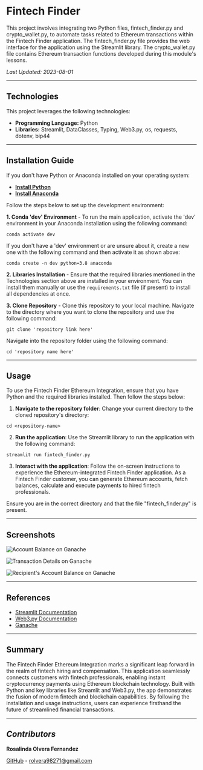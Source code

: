 # Fintech Finder

This project involves integrating two Python files, fintech_finder.py and crypto_wallet.py, to automate tasks related to Ethereum transactions within the Fintech Finder application. The fintech_finder.py file provides the web interface for the application using the Streamlit library. The crypto_wallet.py file contains Ethereum transaction functions developed during this module's lessons.

_Last Updated: 2023-08-01_

---

## Technologies

This project leverages the following technologies:

- **Programming Language:** Python
- **Libraries:** Streamlit, DataClasses, Typing, Web3.py, os, requests, dotenv, bip44

---

## Installation Guide

If you don't have Python or Anaconda installed on your operating system:

- **[Install Python](https://www.python.org/downloads/)**
- **[Install Anaconda](https://docs.anaconda.com/free/anaconda/install/index.html)**

Follow the steps below to set up the development environment:

**1. Conda 'dev' Environment** - To run the main application, activate the 'dev' environment in your Anaconda installation using the following command:

```shell
conda activate dev
```

If you don't have a 'dev' environment or are unsure about it, create a new one with the following command and then activate it as shown above:

```shell
conda create -n dev python=3.8 anaconda
```

**2. Libraries Installation** - Ensure that the required libraries mentioned in the Technologies section above are installed in your environment. You can install them manually or use the `requirements.txt` file (if present) to install all dependencies at once.

**3. Clone Repository** - Clone this repository to your local machine. Navigate to the directory where you want to clone the repository and use the following command:

```shell
git clone 'repository link here'
```

Navigate into the repository folder using the following command:

```shell
cd 'repository name here'
```

---

## Usage

To use the Fintech Finder Ethereum Integration, ensure that you have Python and the required libraries installed. Then follow the steps below:

1. **Navigate to the repository folder**: Change your current directory to the cloned repository's directory:

```shell
cd <repository-name>
```

2. **Run the application**: Use the Streamlit library to run the application with the following command:

```shell
streamlit run fintech_finder.py
```

3. **Interact with the application**: Follow the on-screen instructions to experience the Ethereum-integrated Fintech Finder application. As a Fintech Finder customer, you can generate Ethereum accounts, fetch balances, calculate and execute payments to hired fintech professionals.

Ensure you are in the correct directory and that the file "fintech_finder.py" is present.

---

## Screenshots

![Account Balance on Ganache](screenshots/account_balance.png)

![Transaction Details on Ganache](screenshots/transaction_details.png)

![Recipient's Account Balance on Ganache](screenshots/recipient_balance.png)

---

## References

- [Streamlit Documentation](https://docs.streamlit.io/library/)
- [Web3.py Documentation](https://web3py.readthedocs.io/en/stable/)
- [Ganache](https://www.trufflesuite.com/ganache)

---

## Summary

The Fintech Finder Ethereum Integration marks a significant leap forward in the realm of fintech hiring and compensation. This application seamlessly connects customers with fintech professionals, enabling instant cryptocurrency payments using Ethereum blockchain technology. Built with Python and key libraries like Streamlit and Web3.py, the app demonstrates the fusion of modern fintech and blockchain capabilities. By following the installation and usage instructions, users can experience firsthand the future of streamlined financial transactions. 

---

## *Contributors*

**Rosalinda Olvera Fernandez**

[GitHub](https://github.com/rolvera05) - rolvera98271@gmail.com 
